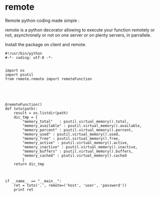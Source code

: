 # remote
Remote python coding made simple :

remote is a python decorator allowing to execute your function remotely or not, asynchronely or not on one server or  on plenty servers, in parrallele.


Install the package on client and remote.

    #!/usr/bin/python
    #-*- coding: utf-8 -*-


    import os
    import psutil
    from remote.remote import remoteFunction





    @remoteFunction()
    def toto(path):
        result = os.listdir(path)
        dic_tmp = {
            "memory_total"   : psutil.virtual_memory().total,
            "memory_available" : psutil.virtual_memory().available,
            "memory_percent" : psutil.virtual_memory().percent,
            "memory_used" : psutil.virtual_memory().used,
            "memory_free" : psutil.virtual_memory().free,
            "memory_active" : psutil.virtual_memory().active,
            "memory_inactive" : psutil.virtual_memory().inactive,
            "memory_buffers" : psutil.virtual_memory().buffers,
            "memory_cached" : psutil.virtual_memory().cached
            }
        return dic_tmp



    if __name__ == "__main__":
        ret = toto('.', remote=('host', 'user', 'password'))
        print ret
